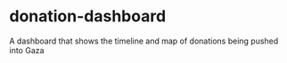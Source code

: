 # donation-dashboard
A dashboard that shows the timeline and map of donations being pushed into Gaza
